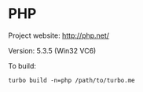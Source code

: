 # PHP

Project website: http://php.net/

Version: 5.3.5 (Win32 VC6)

To build: 

	turbo build -n=php /path/to/turbo.me